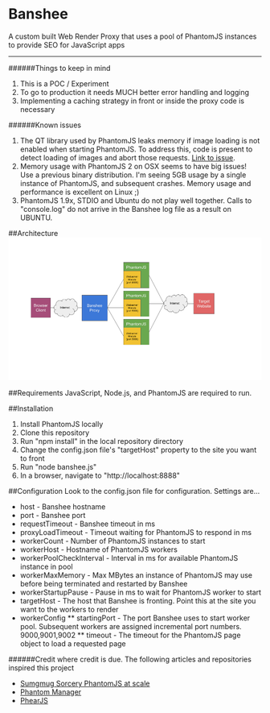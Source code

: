 # Banshee
A custom built Web Render Proxy that uses a pool of PhantomJS instances to provide SEO for JavaScript apps

<hr/>

######Things to keep in mind
1. This is a POC / Experiment
2. To go to production it needs MUCH better error handling and logging
3. Implementing a caching strategy in front or inside the proxy code is necessary

######Known issues
1. The QT library used by PhantomJS leaks memory if image loading is not enabled when starting PhantomJS.  To address this, code is present to detect loading of images and abort those requests. [Link to issue](https://github.com/ariya/phantomjs/issues/12903).
2. Memory usage with PhantomJS 2 on OSX seems to have big issues! Use a previous binary distribution.  I'm seeing 5GB usage by a single instance of PhantomJS, and subsequent crashes.  Memory usage and performance is excellent on Linux ;) 
3. PhantomJS 1.9x, STDIO and Ubuntu do not play well together.  Calls to "console.log" do not arrive in the Banshee log file as a result on UBUNTU.

##Architecture
<img src="./doc/images/banshee.png"/>

##Requirements
JavaScript, Node.js, and PhantomJS are required to run.

##Installation
1. Install PhantomJS locally
2. Clone this repository
3. Run "npm install" in the local repository directory
4. Change the config.json file's "targetHost" property to the site you want to front
5. Run "node banshee.js"
6. In a browser, navigate to "http://localhost:8888"

##Configuration
Look to the config.json file for configuration. Settings are...

* host - Banshee hostname
* port - Banshee port
* requestTimeout - Banshee timeout in ms
* proxyLoadTimeout - Timeout waiting for PhantomJS to respond in ms
* workerCount - Number of PhantomJS instances to start
* workerHost - Hostname of PhantomJS workers
* workerPoolCheckInterval - Interval in ms for available PhantomJS instance in pool
* workerMaxMemory - Max MBytes an instance of PhantomJS may use before being terminated and restarted by Banshee
* workerStartupPause - Pause in ms to wait for PhantomJS worker to start
* targetHost - The host that Banshee is fronting. Point this at the site you want to the workers to render
* workerConfig
	** startingPort - The port Banshee uses to start worker pool. Subsequent workers are assigned incremental port numbers. 9000,9001,9002
	** timeout - The timeout for the PhantomJS page object to load a requested page

######Credit where credit is due.
The following articles and repositories inspired this project
* [Sumgmug Sorcery PhantomJS at scale](http://sorcery.smugmug.com/2013/12/17/using-phantomjs-at-scale/)
* [Phantom Manager](https://github.com/FTBpro/phantom-manager)
* [PhearJS](https://github.com/Tomtomgo/phearjs)
